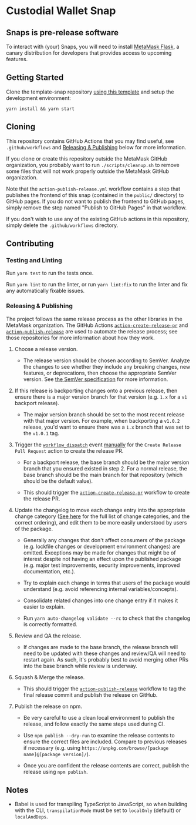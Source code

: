 # Custodial Wallet Snap

## Snaps is pre-release software

To interact with (your) Snaps, you will need to install [MetaMask
Flask](https://metamask.io/flask/), a canary distribution for developers that
provides access to upcoming features.

## Getting Started

Clone the template-snap repository [using this
template](https://github.com/MetaMask/template-snap-monorepo/generate) and
setup the development environment:

```shell
yarn install && yarn start
```

## Cloning

This repository contains GitHub Actions that you may find useful, see
`.github/workflows` and [Releasing &
Publishing](https://github.com/MetaMask/template-snap-monorepo/edit/main/README.md#releasing--publishing)
below for more information.

If you clone or create this repository outside the MetaMask GitHub
organization, you probably want to run `./scripts/cleanup.sh` to remove some
files that will not work properly outside the MetaMask GitHub organization.

Note that the `action-publish-release.yml` workflow contains a step that
publishes the frontend of this snap (contained in the `public/` directory) to
GitHub pages. If you do not want to publish the frontend to GitHub pages,
simply remove the step named "Publish to GitHub Pages" in that workflow.

If you don't wish to use any of the existing GitHub actions in this repository,
simply delete the `.github/workflows` directory.

## Contributing

### Testing and Linting

Run `yarn test` to run the tests once.

Run `yarn lint` to run the linter, or run `yarn lint:fix` to run the linter and
fix any automatically fixable issues.

### Releasing & Publishing

The project follows the same release process as the other libraries in the
MetaMask organization. The GitHub Actions
[`action-create-release-pr`](https://github.com/MetaMask/action-create-release-pr)
and
[`action-publish-release`](https://github.com/MetaMask/action-publish-release)
are used to automate the release process; see those repositories for more
information about how they work.

1. Choose a release version.

   - The release version should be chosen according to SemVer. Analyze the
     changes to see whether they include any breaking changes, new features, or
     deprecations, then choose the appropriate SemVer version. See [the SemVer
     specification](https://semver.org/) for more information.

2. If this release is backporting changes onto a previous release, then ensure
   there is a major version branch for that version (e.g. `1.x` for a `v1`
   backport release).

   - The major version branch should be set to the most recent release with
     that major version. For example, when backporting a `v1.0.2` release,
     you'd want to ensure there was a `1.x` branch that was set to the `v1.0.1`
     tag.

3. Trigger the
   [`workflow_dispatch`](https://docs.github.com/en/actions/reference/events-that-trigger-workflows#workflow_dispatch)
   event
   [manually](https://docs.github.com/en/actions/managing-workflow-runs/manually-running-a-workflow)
   for the `Create Release Pull Request` action to create the release PR.

   - For a backport release, the base branch should be the major version branch
     that you ensured existed in step 2. For a normal release, the base branch
     should be the main branch for that repository (which should be the default
     value).

   - This should trigger the
     [`action-create-release-pr`](https://github.com/MetaMask/action-create-release-pr)
     workflow to create the release PR.

4. Update the changelog to move each change entry into the appropriate change
   category ([See here](https://keepachangelog.com/en/1.0.0/#types) for the
   full list of change categories, and the correct ordering), and edit them to
   be more easily understood by users of the package.

   - Generally any changes that don't affect consumers of the package (e.g.
     lockfile changes or development environment changes) are omitted.
     Exceptions may be made for changes that might be of interest despite not
     having an effect upon the published package (e.g. major test improvements,
     security improvements, improved documentation, etc.).

   - Try to explain each change in terms that users of the package would
     understand (e.g. avoid referencing internal variables/concepts).

   - Consolidate related changes into one change entry if it makes it easier to
     explain.

   - Run `yarn auto-changelog validate --rc` to check that the changelog is
     correctly formatted.

5. Review and QA the release.

   - If changes are made to the base branch, the release branch will need to be
     updated with these changes and review/QA will need to restart again. As
     such, it's probably best to avoid merging other PRs into the base branch
     while review is underway.

6. Squash & Merge the release.

   - This should trigger the
     [`action-publish-release`](https://github.com/MetaMask/action-publish-release)
     workflow to tag the final release commit and publish the release on
     GitHub.

7. Publish the release on npm.

   - Be very careful to use a clean local environment to publish the release,
     and follow exactly the same steps used during CI.

   - Use `npm publish --dry-run` to examine the release contents to ensure the
     correct files are included. Compare to previous releases if necessary
     (e.g. using `https://unpkg.com/browse/[package name]@[package version]/`).

   - Once you are confident the release contents are correct, publish the
     release using `npm publish`.

## Notes

- Babel is used for transpiling TypeScript to JavaScript, so when building with
  the CLI, `transpilationMode` must be set to `localOnly` (default) or
  `localAndDeps`.
